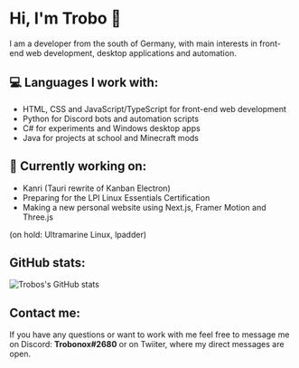 # Hi, I'm Trobo 👋

I am a developer from the south of Germany, with main interests in front-end web development, desktop applications and automation.

## 💻 Languages I work with:
- HTML, CSS and JavaScript/TypeScript for front-end web development
- Python for Discord bots and automation scripts
- C# for experiments and Windows desktop apps
- Java for projects at school and Minecraft mods

## 🔭 Currently working on:
- Kanri (Tauri rewrite of Kanban Electron)
- Preparing for the LPI Linux Essentials Certification
- Making a new personal website using Next.js, Framer Motion and Three.js

(on hold: Ultramarine Linux, lpadder)

## GitHub stats:

![Trobos's GitHub stats](https://github-readme-stats.vercel.app/api?username=trobonox&count_private=true&show_icons=true&theme=tokyonight)


## Contact me:
If you have any questions or want to work with me feel free to message me on Discord: **Trobonox#2680** or on Twiiter, where my direct messages are open.
